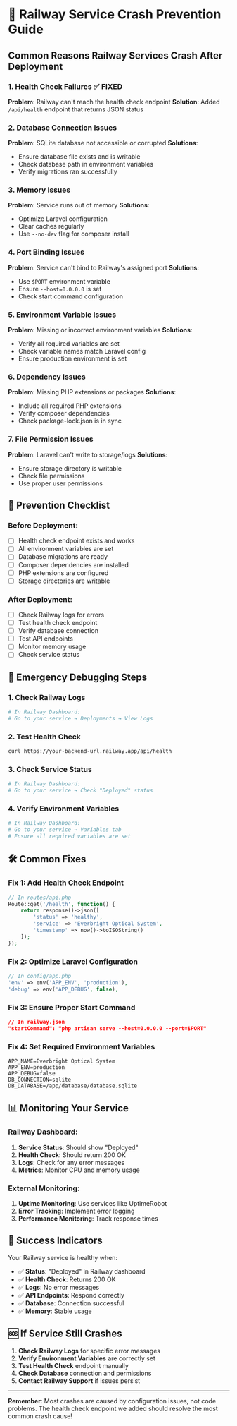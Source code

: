# 🚨 Railway Service Crash Prevention Guide

## Common Reasons Railway Services Crash After Deployment

### 1. **Health Check Failures** ✅ FIXED
**Problem**: Railway can't reach the health check endpoint
**Solution**: Added `/api/health` endpoint that returns JSON status

### 2. **Database Connection Issues**
**Problem**: SQLite database not accessible or corrupted
**Solutions**:
- Ensure database file exists and is writable
- Check database path in environment variables
- Verify migrations ran successfully

### 3. **Memory Issues**
**Problem**: Service runs out of memory
**Solutions**:
- Optimize Laravel configuration
- Clear caches regularly
- Use `--no-dev` flag for composer install

### 4. **Port Binding Issues**
**Problem**: Service can't bind to Railway's assigned port
**Solutions**:
- Use `$PORT` environment variable
- Ensure `--host=0.0.0.0` is set
- Check start command configuration

### 5. **Environment Variable Issues**
**Problem**: Missing or incorrect environment variables
**Solutions**:
- Verify all required variables are set
- Check variable names match Laravel config
- Ensure production environment is set

### 6. **Dependency Issues**
**Problem**: Missing PHP extensions or packages
**Solutions**:
- Include all required PHP extensions
- Verify composer dependencies
- Check package-lock.json is in sync

### 7. **File Permission Issues**
**Problem**: Laravel can't write to storage/logs
**Solutions**:
- Ensure storage directory is writable
- Check file permissions
- Use proper user permissions

## 🔧 **Prevention Checklist**

### **Before Deployment:**
- [ ] Health check endpoint exists and works
- [ ] All environment variables are set
- [ ] Database migrations are ready
- [ ] Composer dependencies are installed
- [ ] PHP extensions are configured
- [ ] Storage directories are writable

### **After Deployment:**
- [ ] Check Railway logs for errors
- [ ] Test health check endpoint
- [ ] Verify database connection
- [ ] Test API endpoints
- [ ] Monitor memory usage
- [ ] Check service status

## 🚨 **Emergency Debugging Steps**

### **1. Check Railway Logs**
```bash
# In Railway Dashboard:
# Go to your service → Deployments → View Logs
```

### **2. Test Health Check**
```bash
curl https://your-backend-url.railway.app/api/health
```

### **3. Check Service Status**
```bash
# In Railway Dashboard:
# Go to your service → Check "Deployed" status
```

### **4. Verify Environment Variables**
```bash
# In Railway Dashboard:
# Go to your service → Variables tab
# Ensure all required variables are set
```

## 🛠️ **Common Fixes**

### **Fix 1: Add Health Check Endpoint**
```php
// In routes/api.php
Route::get('/health', function() {
    return response()->json([
        'status' => 'healthy',
        'service' => 'Everbright Optical System',
        'timestamp' => now()->toISOString()
    ]);
});
```

### **Fix 2: Optimize Laravel Configuration**
```php
// In config/app.php
'env' => env('APP_ENV', 'production'),
'debug' => env('APP_DEBUG', false),
```

### **Fix 3: Ensure Proper Start Command**
```json
// In railway.json
"startCommand": "php artisan serve --host=0.0.0.0 --port=$PORT"
```

### **Fix 4: Set Required Environment Variables**
```env
APP_NAME=Everbright Optical System
APP_ENV=production
APP_DEBUG=false
DB_CONNECTION=sqlite
DB_DATABASE=/app/database/database.sqlite
```

## 📊 **Monitoring Your Service**

### **Railway Dashboard:**
1. **Service Status**: Should show "Deployed"
2. **Health Check**: Should return 200 OK
3. **Logs**: Check for any error messages
4. **Metrics**: Monitor CPU and memory usage

### **External Monitoring:**
1. **Uptime Monitoring**: Use services like UptimeRobot
2. **Error Tracking**: Implement error logging
3. **Performance Monitoring**: Track response times

## 🎯 **Success Indicators**

Your Railway service is healthy when:
- ✅ **Status**: "Deployed" in Railway dashboard
- ✅ **Health Check**: Returns 200 OK
- ✅ **Logs**: No error messages
- ✅ **API Endpoints**: Respond correctly
- ✅ **Database**: Connection successful
- ✅ **Memory**: Stable usage

## 🆘 **If Service Still Crashes**

1. **Check Railway Logs** for specific error messages
2. **Verify Environment Variables** are correctly set
3. **Test Health Check** endpoint manually
4. **Check Database** connection and permissions
5. **Contact Railway Support** if issues persist

---

**Remember**: Most crashes are caused by configuration issues, not code problems. The health check endpoint we added should resolve the most common crash cause!
